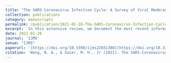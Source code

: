 ```yaml
---
title: "The SARS-Coronavirus Infection Cycle: A Survey of Viral Membrane Proteins, Their Functional Interactions and Pathogenesis"
collection: publications
category: manuscripts
permalink: /publication/2021-01-28-The-SARS-Coronavirus-Infection-Cycle-A-Survey-of-Viral-Membrane-Proteins-Their-Functional-Interactions-and-Pathogenesis.md
excerpt: 'In this extensive review, we document the most recent information on Coronavirus proteins, with emphasis on the membrane proteins in the Coronaviridae family. We include information on their structures, functions, and participation in pathogenesis.'
date: 2021-01-28
journal: 'IJMS'
venue: "IJMS"
paperurl: '[https://doi.org/10.3390/ijms22031308](https://doi.org/10.3390/ijms22031308)'
citation: 'Wong, N. A., & Saier, M. H., Jr (2021). The SARS-Coronavirus Infection Cycle: A Survey of Viral Membrane Proteins, Their Functional Interactions and Pathogenesis. International journal of molecular sciences, 22(3), 1308.'
---
```


